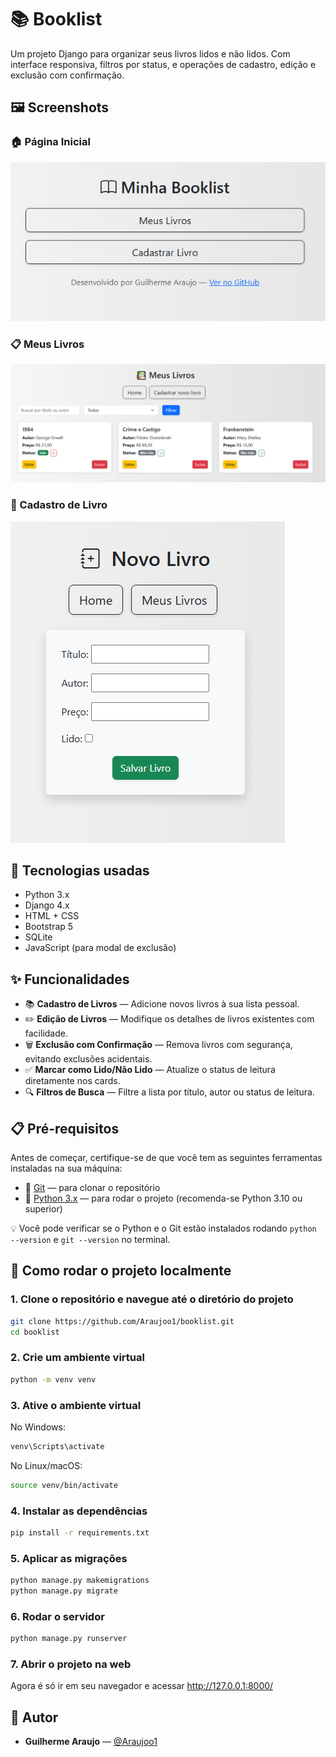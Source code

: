 # 📚 Booklist

Um projeto Django para organizar seus livros lidos e não lidos. Com interface responsiva, filtros por status, e operações de cadastro, edição e exclusão com confirmação.

## 🖼️ Screenshots

### 🏠 Página Inicial
![Home](home.PNG)

### 📋 Meus Livros
![Livros](meuslivros.PNG)


### 📝 Cadastro de Livro
![Cadastro](cadastro.PNG)


## 🔧 Tecnologias usadas

- Python 3.x  
- Django 4.x  
- HTML + CSS  
- Bootstrap 5  
- SQLite  
- JavaScript (para modal de exclusão)


## ✨ Funcionalidades

- 📚 **Cadastro de Livros** — Adicione novos livros à sua lista pessoal.
- ✏️ **Edição de Livros** — Modifique os detalhes de livros existentes com facilidade.
- 🗑️ **Exclusão com Confirmação** — Remova livros com segurança, evitando exclusões acidentais.
- ✅ **Marcar como Lido/Não Lido** — Atualize o status de leitura diretamente nos cards.
- 🔍 **Filtros de Busca** — Filtre a lista por título, autor ou status de leitura.


## 📋 Pré-requisitos

Antes de começar, certifique-se de que você tem as seguintes ferramentas instaladas na sua máquina:

- 🧰 [Git](https://git-scm.com/downloads) — para clonar o repositório
- 🐍 [Python 3.x](https://www.python.org/downloads/) — para rodar o projeto (recomenda-se Python 3.10 ou superior)

💡 Você pode verificar se o Python e o Git estão instalados rodando `python --version` e `git --version` no terminal.


## 🚀 Como rodar o projeto localmente

### 1. Clone o repositório e navegue até o diretório do projeto

```bash
git clone https://github.com/Araujoo1/booklist.git
cd booklist
```

### 2. Crie um ambiente virtual

```bash
python -m venv venv 
```

### 3. Ative o ambiente virtual

No Windows:
```bash
venv\Scripts\activate
```

No Linux/macOS:
```bash
source venv/bin/activate
```

### 4. Instalar as dependências
```bash
pip install -r requirements.txt
```

### 5. Aplicar as migrações
```bash
python manage.py makemigrations
python manage.py migrate
```

### 6. Rodar o servidor
```bash
python manage.py runserver
```

### 7. Abrir o projeto na web
Agora é só ir em seu navegador e acessar http://127.0.0.1:8000/ 


## 👤 Autor

- **Guilherme Araujo** — [@Araujoo1](https://github.com/Araujoo1)